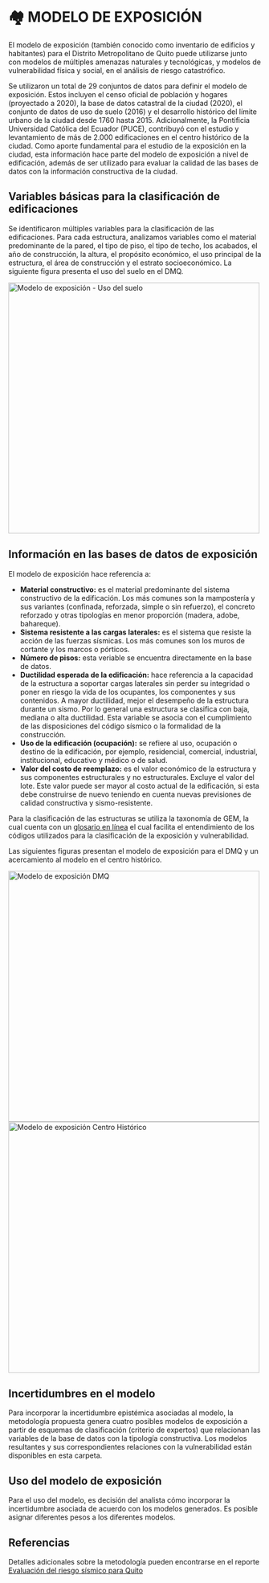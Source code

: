 # 🏘️ MODELO DE EXPOSICIÓN

El modelo de exposición (también conocido como inventario de edificios y habitantes) para el Distrito Metropolitano de Quito puede utilizarse junto con modelos de múltiples amenazas naturales y tecnológicas, y modelos de vulnerabilidad física y social, en el análisis de riesgo catastrófico.

Se utilizaron un total de 29 conjuntos de datos para definir el modelo de exposición. Estos incluyen el censo oficial de población y hogares (proyectado a 2020), la base de datos catastral de la ciudad (2020), el conjunto de datos de uso de suelo (2016) y el desarrollo histórico del límite urbano de la ciudad desde 1760 hasta 2015. Adicionalmente, la Pontificia Universidad Católica del Ecuador (PUCE), contribuyó con el estudio y levantamiento de más de 2.000 edificaciones en el centro histórico de la ciudad. Como aporte fundamental para el estudio de la exposición en la ciudad, esta información hace parte del modelo de exposición a nivel de edificación, además de ser utilizado para evaluar la calidad de las bases de datos con la información constructiva de la ciudad. 

## Variables básicas para la clasificación de edificaciones
Se identificaron múltiples variables para la clasificación de las edificaciones. Para cada estructura, analizamos variables como el material predominante de la pared, el tipo de piso, el tipo de techo, los acabados, el año de construcción, la altura, el propósito económico, el uso principal de la estructura, el área de construcción y el estrato socioeconómico. La siguiente figura presenta el uso del suelo en el DMQ.

<p >
  <img src="../Mapas/exposicion/Quito_Uso_Suelo.png" alt="Modelo de exposición - Uso del suelo" width="500">
</p>

## Información en las bases de datos de exposición
El modelo de exposición hace referencia a:
- **Material constructivo:** es el material predominante del sistema constructivo de la edificación. Los más comunes son la mampostería y sus variantes (confinada, reforzada, simple o sin refuerzo), el concreto reforzado y otras tipologías en menor proporción (madera, adobe, bahareque).
- **Sistema resistente a las cargas laterales:** es el sistema que resiste la acción de las fuerzas sísmicas. Los más comunes son los muros de cortante y los marcos o pórticos.
- **Número de pisos:** esta veriable se encuentra directamente en la base de datos.
- **Ductilidad esperada de la edificación:** hace referencia a la capacidad de la estructura a soportar cargas laterales sin perder su integridad o poner en riesgo la vida de los ocupantes, los componentes y sus contenidos. A mayor ductilidad, mejor el desempeño de la estructura durante un sismo. Por lo general una estructura se clasifica con baja, mediana o alta ductilidad. Esta variable se asocia con el cumplimiento de las disposiciones del código sísmico o la formalidad de la construcción.
- **Uso de la edificación (ocupación):** se refiere al uso, ocupación o destino de la edificación, por ejemplo, residencial, comercial, industrial, institucional, educativo y médico o de salud.
- **Valor del costo de reemplazo:** es el valor económico de la estructura y sus componentes estructurales y no estructurales. Excluye el valor del lote. Este valor puede ser mayor al costo actual de la edificación, si esta debe construirse de nuevo teniendo en cuenta nuevas previsiones de calidad constructiva y sismo-resistente.

Para la clasificación de las estructuras se utiliza la taxonomía de GEM, la cual cuenta con un [glosario en línea](https://taxonomy.openquake.org/) el cual facilita el entendimiento de los códigos utilizados para la clasificación de la exposición y vulnerabilidad.

Las siguientes figuras presentan el modelo de exposición para el DMQ y un acercamiento al modelo en el centro histórico.
<p >
  <img src="../Mapas/exposicion/Quito_Exp_1.png" alt="Modelo de exposición DMQ" width="500">

  <img src="../Mapas/exposicion/Quito_Exp_3.png" alt="Modelo de exposición Centro Histórico" width="500">

</p>


## Incertidumbres en el modelo
Para incorporar la incertidumbre epistémica asociadas al modelo, la metodología propuesta genera cuatro posibles modelos de exposición a partir de esquemas de clasificación (criterio de expertos) que relacionan las variables de la base de datos con la tipología constructiva. Los modelos resultantes y sus correspondientes relaciones con la vulnerabilidad están disponibles en esta carpeta. 

## Uso del modelo de exposición
Para el uso del modelo, es decisión del analista cómo incorporar la incertidumbre asociada de acuerdo con los modelos generados. Es posible asignar diferentes pesos a los diferentes modelos.


## Referencias
Detalles adicionales sobre la metodología pueden encontrarse en el reporte [Evaluación del riesgo sísmico para Quito](./TREQ_Deliverable_D262_Riesgo_Sismico_Quito.pdf)
